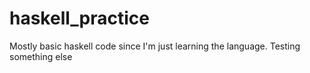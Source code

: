 # haskell_practice

Mostly basic haskell code since I'm just learning the language. Testing something else
